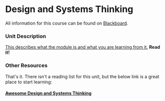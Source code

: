 # Design and Systems Thinking
All information for this course can be found on [Blackboard](https://www.ole.bris.ac.uk/).

### Unit Description
[This describes what the module is and what you are learning from it.](https://www.bris.ac.uk/unit-programme-catalogue/UnitDetails.jsa?ayrCode=18%2F19&unitCode=INOV10001)  **Read it!**

### Other Resources
That's it. There isn't a reading list for this unit, but the below link is a great place to start learning:

#### [Awesome Design and Systems Thinking](https://github.com/robinstickel/awesome-design-principles#readme) 





